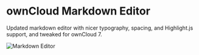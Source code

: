 ownCloud Markdown Editor
=================

Updated markdown editor with nicer typography, spacing, and Highlight.js support, and tweaked for ownCloud 7.

![Markdown Editor](https://i.imgur.com/UAIocNZ.png)

